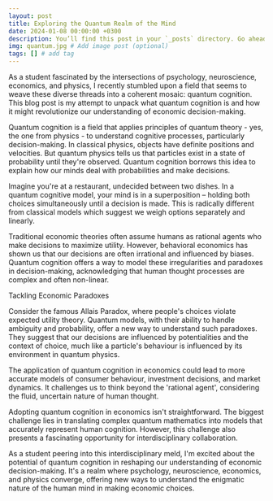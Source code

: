 ```yaml
---
layout: post
title: Exploring the Quantum Realm of the Mind
date: 2024-01-08 00:00:00 +0300
description: You’ll find this post in your `_posts` directory. Go ahead and edit it and re-build the site to see your changes. # Add post description (optional)
img: quantum.jpg # Add image post (optional)
tags: [] # add tag
---
```


As a student fascinated by the intersections of psychology, neuroscience, economics, and physics, I recently stumbled upon a field that seems to weave these diverse threads into a coherent mosaic: quantum cognition. This blog post is my attempt to unpack what quantum cognition is and how it might revolutionize our understanding of economic decision-making.

Quantum cognition is a field that applies principles of quantum theory - yes, the one from physics - to understand cognitive processes, particularly decision-making. In classical physics, objects have definite positions and velocities. But quantum physics tells us that particles exist in a state of probability until they're observed. Quantum cognition borrows this idea to explain how our minds deal with probabilities and make decisions.

Imagine you're at a restaurant, undecided between two dishes. In a quantum cognitive model, your mind is in a superposition – holding both choices simultaneously until a decision is made. This is radically different from classical models which suggest we weigh options separately and linearly.

Traditional economic theories often assume humans as rational agents who make decisions to maximize utility. However, behavioral economics has shown us that our decisions are often irrational and influenced by biases. Quantum cognition offers a way to model these irregularities and paradoxes in decision-making, acknowledging that human thought processes are complex and often non-linear.

Tackling Economic Paradoxes

Consider the famous Allais Paradox, where people's choices violate expected utility theory. Quantum models, with their ability to handle ambiguity and probability, offer a new way to understand such paradoxes. They suggest that our decisions are influenced by potentialities and the context of choice, much like a particle's behaviour is influenced by its environment in quantum physics.

The application of quantum cognition in economics could lead to more accurate models of consumer behaviour, investment decisions, and market dynamics. It challenges us to think beyond the 'rational agent', considering the fluid, uncertain nature of human thought.

Adopting quantum cognition in economics isn't straightforward. The biggest challenge lies in translating complex quantum mathematics into models that accurately represent human cognition. However, this challenge also presents a fascinating opportunity for interdisciplinary collaboration.

As a student peering into this interdisciplinary meld, I'm excited about the potential of quantum cognition in reshaping our understanding of economic decision-making. It's a realm where psychology, neuroscience, economics, and physics converge, offering new ways to understand the enigmatic nature of the human mind in making economic choices.


